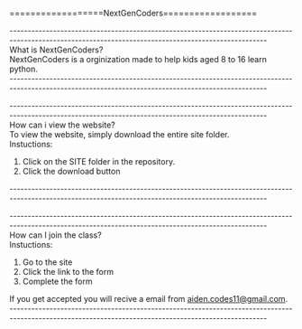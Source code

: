 ==================NextGenCoders==================

--------​---------------------------------------------------------------------------------------------------------------------------------------------  
What is NextGenCoders?  
NextGenCoders is a orginization made to help kids aged 8 to 16 learn python.  
--------​---------------------------------------------------------------------------------------------------------------------------------------------  

-------​----------------------------------------------------------------------------------------------------------------------------------------------  
How can i view the website?  
To view the website, simply download the entire site folder.  
Instuctions:  
1. Click on the SITE folder in the repository.  
2. Click the download button

-------​----------------------------------------------------------------------------------------------------------------------------------------------  

-------​----------------------------------------------------------------------------------------------------------------------------------------------  
How can I join the class?  
Instuctions:  
1. Go to the site  
2. Click the link to the form  
3. Complete the form  
  
If you get accepted you will recive a email from aiden.codes11@gmail.com.  
--------​---------------------------------------------------------------------------------------------------------------------------------------------  
